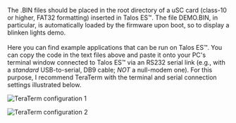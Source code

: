 The .BIN files should be placed in the root directory of a uSC card (class-10 or higher, FAT32 formatting) inserted in Talos ES™. The file DEMO.BIN, in particular, is automatically loaded by the firmware upon boot, so to display a blinken lights demo.<br><br>
Here you can find example applications that can be run on Talos ES™. You can copy the code in the text files above and paste it onto your PC's terminal window connected to Talos ES™ via an RS232 serial link (e.g., with a <i>standard</i> USB-to-serial, DB9 cable; <i>NOT</i> a null-modem one). For this purpose, I recommend TeraTerm with the terminal and serial connection settings illustrated below.

![TeraTerm configuration 1](https://github.com/TheByteAttic/TalosES/assets/69539226/fe04abf9-cf5b-4218-a017-99f9f7ce4726)

![TeraTerm configuration 2](https://github.com/TheByteAttic/TalosES/assets/69539226/c33fcbed-6ce7-4666-83a5-146f08bc77ba)
